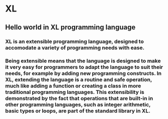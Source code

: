 # XL
## Hello world in XL programming language

### XL is an extensible programming language, designed to accomodate a variety of programming needs with ease.

### Being extensible means that the language is designed to make it very easy for programmers to adapt the language to suit their needs, for example by adding new programming constructs. In XL, extending the language is a routine and safe operation, much like adding a function or creating a class in more traditional programming languages. This extensibility is demonstrated by the fact that operations that are built-in in other programming languages, such as integer arithmetic, basic types or loops, are part of the standard library in XL.